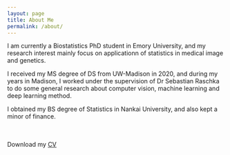```yaml
---
layout: page
title: About Me
permalink: /about/
---
```

I am currently a Biostatistics PhD student in  Emory University, and my research interest mainly focus on applicationn of statistics in medical image and genetics. 

I received my MS degree of DS from UW-Madison in 2020, and during my years in Madison, I worked under the supervision of Dr Sebastian Raschka to do some general research about computer vision, machine learning and deep learning method.

I obtained my BS degree of Statistics in Nankai University, and also kept a minor of  finance.

<br>
<br>
Download my <a href="https://github.com/GYang79/Gyang.github.io/blob/master/main.pdf">CV</a><br>
<br>
